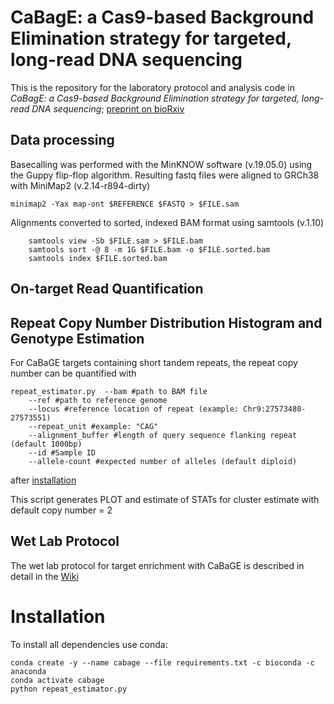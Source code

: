 # CaBagE: a Cas9-based Background Elimination strategy for targeted, long-read DNA sequencing

This is the repository for the laboratory protocol and analysis code in *CaBagE: a Cas9-based Background Elimination strategy for targeted, long-read DNA sequencing*; [preprint on bioRxiv](https://www.biorxiv.org/content/10.1101/2020.10.13.337253v2)

## Data processing
Basecalling was performed with the MinKNOW software (v.19.05.0) using the Guppy flip-flop algorithm. Resulting fastq files were aligned to GRCh38 with MiniMap2 (v.2.14-r894-dirty)

`minimap2 -Yax map-ont $REFERENCE $FASTQ > $FILE.sam`

Alignments converted to sorted, indexed BAM format using samtools (v.1.10)
```
    samtools view -Sb $FILE.sam > $FILE.bam
    samtools sort -@ 8 -m 1G $FILE.bam -o $FILE.sorted.bam
    samtools index $FILE.sorted.bam
```
## On-target Read Quantification

## Repeat Copy Number Distribution Histogram and Genotype Estimation

For CaBaGE targets containing short tandem repeats, the repeat copy number can be quantified with 
```
repeat_estimator.py  --bam #path to BAM file
    --ref #path to reference genome
    --locus #reference location of repeat (example: Chr9:27573480-27573551)
    --repeat_unit #example: "CAG"
    --alignment_buffer #length of query sequence flanking repeat (default 1000bp)
    --id #Sample ID
    --allele-count #expected number of alleles (default diploid)
```

after [installation](#Installation)

This script generates PLOT and estimate of STATs for cluster estimate with default copy number = 2


## Wet Lab Protocol

The wet lab protocol for target enrichment with CaBaGE is described in detail in the [Wiki](https://github.com/adw222/CaBagE-manuscript/wiki)


# Installation

To install all dependencies use conda:

```
conda create -y --name cabage --file requirements.txt -c bioconda -c anaconda
conda activate cabage
python repeat_estimator.py
```
